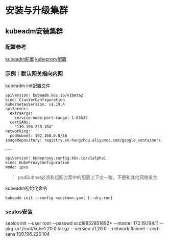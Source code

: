 # 安装与升级集群

## kubeadm安装集群

### 配置参考
[kubeadm配置](https://godoc.org/k8s.io/kubernetes/cmd/kubeadm/app/apis/kubeadm/v1beta2)
[kubeproxy配置](https://godoc.org/k8s.io/kube-proxy/config/v1alpha1)

### 示例：默认网关指向内网
kubeadm init配置文件
```
apiVersion: kubeadm.k8s.io/v1beta2
kind: ClusterConfiguration
kubernetesVersion: v1.19.4
apiServer:
  extraArgs:
    service-node-port-range: 1-65535
  certSANs:
  - "139.196.220.104"
networking:
  podSubnet: 192.168.0.0/16
imageRepository: registry.cn-hangzhou.aliyuncs.com/google_containers

---

apiVersion: kubeproxy.config.k8s.io/v1alpha1
kind: KubeProxyConfiguration
mode: ipvs
```
> podSubnet必须和组网方案中的配置上下文一致，不要和其他网络重合

kubeadm初始化命令
```
kubeadm init --config <custom>.yaml [--dry-run]
```

### sealos安装

sealos init --user root --passwd scc18852851892* --master 172.19.194.11 --pkg-url /root/kube1.20.0.tar.gz --version v1.20.0 --network flannel --cert-sans 139.196.220.104
